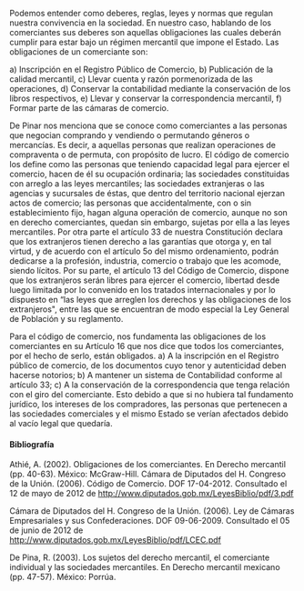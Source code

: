 Podemos entender como deberes, reglas, leyes y normas que regulan nuestra convivencia en la sociedad. En nuestro caso, hablando de los comerciantes sus deberes son aquellas obligaciones las cuales deberán cumplir para estar bajo un régimen mercantil que impone el Estado. Las obligaciones de un comerciante son:

a) Inscripción en el Registro Público de Comercio, 
b) Publicación de la calidad mercantil, 
c) Llevar cuenta y razón pormenorizada de las operaciones, 
d) Conservar la contabilidad mediante la conservación de los libros respectivos, 
e) Llevar y conservar la correspondencia mercantil, 
f) Formar parte de las cámaras de comercio.

De Pinar nos menciona que se conoce como comerciantes a las personas que negocian comprando y vendiendo o permutando géneros o mercancías. Es decir, a aquellas personas que realizan operaciones de compraventa o de permuta, con propósito de lucro. El código de comercio los define como las personas que teniendo capacidad legal para ejercer el comercio, hacen de él su ocupación ordinaria; las sociedades constituidas con arreglo a las leyes mercantiles; las sociedades extranjeras o las agencias y sucursales de éstas, que dentro del territorio nacional ejerzan actos de comercio; las personas que accidentalmente, con o sin establecimiento fijo, hagan alguna operación de comercio, aunque no son en derecho comerciantes, quedan sin embargo, sujetas por ella a las leyes mercantiles. Por otra parte el artículo 33 de nuestra Constitución declara que los extranjeros tienen derecho a las garantías que otorga y, en tal virtud, y de acuerdo con el artículo 5o del mismo ordenamiento, podrán dedicarse a la profesión, industria, comercio o trabajo que les acomode, siendo lícitos. Por su parte, el artículo 13 del Código de Comercio, dispone que los extranjeros serán libres para ejercer el comercio, libertad desde luego limitada por lo convenido en los tratados internacionales y por lo dispuesto en “las leyes que arreglen los derechos y las obligaciones de los extranjeros", entre las que se encuentran de modo especial la Ley General de Población y su reglamento. 

Para el código de comercio, nos fundamenta las obligaciones de los comerciantes en su Artículo 16 que nos dice que todos los comerciantes, por el hecho de serlo, están obligados. a) A la inscripción en el Registro público de comercio, de los documentos cuyo tenor y autenticidad deben hacerse notorios; b) A mantener un sistema de Contabilidad conforme al artículo 33; c) A la conservación de la correspondencia que tenga relación con el giro del comerciante. Esto debido a que si no hubiera tal fundamento jurídico, los intereses de los compradores, las personas que pertenecen a las sociedades comerciales y el mismo Estado se verían afectados debido al vacío legal que quedaría. 

#### Bibliografía

Athié, A. (2002).  Obligaciones de los comerciantes. En Derecho mercantil (pp. 40-63). México: McGraw-Hill.
Cámara de Diputados del H. Congreso de la Unión. (2006). Código de Comercio. DOF 17-04-2012. Consultado el 12 de mayo de 2012 de http://www.diputados.gob.mx/LeyesBiblio/pdf/3.pdf
 
Cámara de Diputados del H. Congreso de la Unión. (2006). Ley de Cámaras Empresariales y sus Confederaciones. DOF 09-06-2009. Consultado el 05 de junio de 2012 de http://www.diputados.gob.mx/LeyesBiblio/pdf/LCEC.pdf 

De Pina, R. (2003).  Los sujetos del derecho mercantil, el comerciante individual y las sociedades mercantiles. En Derecho mercantil mexicano (pp. 47-57). México: Porrúa.
